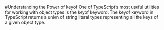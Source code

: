 #Understanding the Power of keyof
One of TypeScript’s most useful utilities for working with object types is the keyof keyword. 
The keyof keyword in TypeScript returns a union of string literal types representing all the keys of a given object type.
